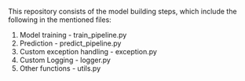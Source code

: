 This repository consists of the model building steps, which include the following in the mentioned files:
<ol>
  <li> Model training - train_pipeline.py</li>
  <li> Prediction - predict_pipeline.py </li>
  <li> Custom exception handling - exception.py </li>
  <li> Custom Logging - logger.py </li>
  <li> Other functions - utils.py </li>
</ol>
